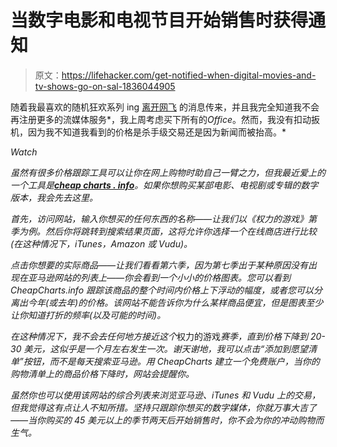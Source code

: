 # 当数字电影和电视节目开始销售时获得通知

> 原文：<https://lifehacker.com/get-notified-when-digital-movies-and-tv-shows-go-on-sal-1836044905>

随着我最喜欢的随机狂欢系列 ing [离开网飞](https://news.avclub.com/the-office-will-leave-netflix-for-nbcuniversals-streami-1835855209) 的消息传来，并且我完全知道我不会再注册更多的流媒体服务*，我上周考虑买下所有的*Office*。然而，我没有扣动扳机，因为我不知道我看到的价格是杀手级交易还是因为新闻而被抬高。* 

*Watch*

*虽然有很多价格跟踪工具可以让你在网上购物时助自己一臂之力，但我最近爱上的一个工具是[**cheap charts . info**](https://www.cheapcharts.info/)。如果你想购买某部电影、电视剧或专辑的数字版本，我会先去这里。*

*首先，访问网站，输入你想买的任何东西的名称——让我们以《权力的游戏》第季为例。然后你将跳转到搜索结果页面，这将允许你选择一个在线商店进行比较(在这种情况下，iTunes，Amazon 或 Vudu)。*

*点击你想要的实际商品——让我们看看第六季，因为第七季出于某种原因没有出现在亚马逊网站的列表上——你会看到一个小小的价格图表。您可以看到 CheapCharts.info 跟踪该商品的整个时间内价格上下浮动的幅度，或者您可以分离出今年(或去年)的价格。该网站不能告诉你为什么某样商品便宜，但是图表至少让你知道打折的频率(以及可能的时间)。*

*在这种情况下，我不会去任何地方接近这个*权力的游戏*赛季，直到价格下降到 20-30 美元，这似乎是一个月左右发生一次。谢天谢地，我可以点击“添加到愿望清单”按钮，而不是每天搜索亚马逊。用 CheapCharts 建立一个免费账户，当你的购物清单上的商品价格下降时，网站会提醒你。*

*虽然你也可以使用该网站的综合列表来浏览亚马逊、iTunes 和 Vudu 上的交易，但我觉得这有点让人不知所措。坚持只跟踪你想买的数字媒体，你就万事大吉了——当你购买的 45 美元以上的季节两天后开始销售时，你不会为你的冲动购物而生气。*